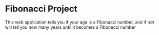 # Fibonacci Project
This web application tells you if your age is a Fibonacci number, and if not will tell you how many years until it becomes a Fibonacci number
